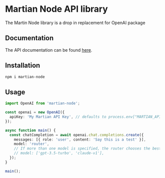 # Martian Node API library

The Martin Node library is a drop in replacement for OpenAI package

## Documentation

The API documentation can be found [here](https://docs.withmartian.com/).

## Installation

```sh
npm i martian-node
```

## Usage

```ts
import OpenAI from 'martian-node';

const openai = new OpenAI({
  apiKey: 'My Martian API Key', // defaults to process.env["MARTIAN_API_KEY"]
});

async function main() {
  const chatCompletion = await openai.chat.completions.create({
    messages: [{ role: 'user', content: 'Say this is a test' }],
    model: 'router',
    // If more than one model is specified, the router chooses the best among them
    // model: ['gpt-3.5-turbo', 'claude-v1'],
  });
}

main();
```